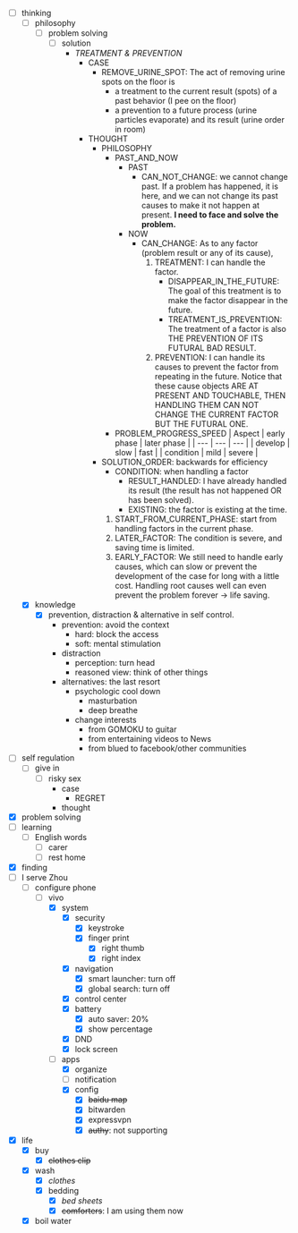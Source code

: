 - [ ] thinking
    - [ ] philosophy
        - [ ] problem solving
            - [ ] solution
                - *TREATMENT & PREVENTION*
                    - CASE  
                        - REMOVE_URINE_SPOT: The act of removing urine spots on the floor is 
                            - a treatment to the current result (spots) of a past behavior (I pee on the floor)
                            - a prevention to a future process (urine particles evaporate) and its result (urine order in room)
                    - THOUGHT
                        - PHILOSOPHY
                            - PAST_AND_NOW
                                - PAST 
                                    - CAN_NOT_CHANGE: we cannot change past. If a problem has happened, it is here, and we can not change its past causes to make it not happen at present. **I need to face and solve the problem.**
                                - NOW
                                    - CAN_CHANGE: As to any factor (problem result or any of its cause),
                                        1. TREATMENT: I can handle the factor.
                                            - DISAPPEAR_IN_THE_FUTURE: The goal of this treatment is to make the factor disappear in the future. 
                                            - TREATMENT_IS_PREVENTION: The treatment of a factor is also THE PREVENTION OF ITS FUTURAL BAD RESULT.
                                        2. PREVENTION: I can handle its causes to prevent the factor from repeating in the future. Notice that these cause objects ARE AT PRESENT AND TOUCHABLE, THEN HANDLING THEM CAN NOT CHANGE THE CURRENT FACTOR BUT THE FUTURAL ONE.
                            - PROBLEM_PROGRESS_SPEED
                                | Aspect | early phase | later phase |
                                | --- | --- | --- |
                                | develop | slow | fast |
                                | condition | mild | severe |
                        - SOLUTION_ORDER: backwards for efficiency
                            - CONDITION: when handling a factor
                                - RESULT_HANDLED: I have already handled its result (the result has not happened OR has been solved).
                                - EXISTING: the factor is existing at the time.
                            1. START_FROM_CURRENT_PHASE: start from handling factors in the current phase.
                            2. LATER_FACTOR: The condition is severe, and saving time is limited.
                            3. EARLY_FACTOR: We still need to handle early causes, which can slow or prevent the development of the case for long with a little cost. Handling root causes well can even prevent the problem forever -> life saving.
    - [x] knowledge
        - [x] prevention, distraction & alternative in self control.
            - prevention: avoid the context
                - hard: block the access
                - soft: mental stimulation
            - distraction
                - perception: turn head
                - reasoned view: think of other things
            - alternatives: the last resort
                - psychologic cool down
                    - masturbation
                    - deep breathe
                - change interests
                    - from GOMOKU to guitar
                    - from entertaining videos to News
                    - from blued to facebook/other communities
- [ ] self regulation
    - [ ] give in
        - [ ] risky sex
            - case
                - REGRET
            - thought
- [x] problem solving
- [ ] learning
    - [ ] English words
        - [ ] carer
        - [ ] rest home
- [x] finding
- [ ] I serve Zhou
    - [ ] configure phone
        - [ ] vivo
            - [x] system
                - [x] security
                    - [x] keystroke
                    - [x] finger print
                        - [x] right thumb
                        - [x] right index
                - [x] navigation
                    - [x] smart launcher: turn off
                    - [x] global search: turn off 
                - [x] control center
                - [x] battery
                    - [x] auto saver: 20%
                    - [x] show percentage
                - [x] DND
                - [x] lock screen
            - [ ] apps
                - [x] organize
                - [ ] notification
                - [x] config
                    - [x] ~~baidu map~~
                    - [x] bitwarden
                    - [x] expressvpn
                    - [x] ~~authy~~: not supporting
- [x] life
    - [x] buy
        - [x] ~~clothes clip~~
    - [x] wash
        - [x] *clothes*
        - [x] bedding
            - [x] *bed sheets*
            - [x] ~~comforters~~: I am using them now
    - [x] boil water